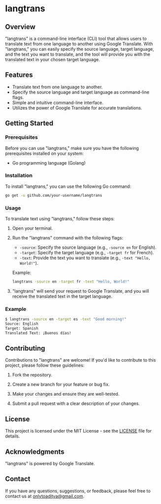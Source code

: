 # langtrans

## Overview

"langtrans" is a command-line interface (CLI) tool that allows users to translate text from one language to another using Google Translate. With "langtrans," you can easily specify the source language, target language, and the text you want to translate, and the tool will provide you with the translated text in your chosen target language.

## Features

- Translate text from one language to another.
- Specify the source language and target language as command-line flags.
- Simple and intuitive command-line interface.
- Utilizes the power of Google Translate for accurate translations.

## Getting Started

### Prerequisites

Before you can use "langtrans," make sure you have the following prerequisites installed on your system:

- Go programming language (Golang)

### Installation

To install "langtrans," you can use the following Go command:

```bash
go get -u github.com/your-username/langtrans
```

### Usage

To translate text using "langtrans," follow these steps:

1. Open your terminal.

2. Run the "langtrans" command with the following flags:

   - `-source`: Specify the source language (e.g., `-source en` for English).
   - `-target`: Specify the target language (e.g., `-target fr` for French).
   - `-text`: Provide the text you want to translate (e.g., `-text "Hello, World!"`).

   Example:

   ```bash
   langtrans -source en -target fr -text "Hello, World!"
   ```

3. "langtrans" will send your request to Google Translate, and you will receive the translated text in the target language.

### Example

```bash
$ langtrans -source en -target es -text "Good morning!"
Source: English
Target: Spanish
Translated Text: ¡Buenos días!
```

## Contributing

Contributions to "langtrans" are welcome! If you'd like to contribute to this project, please follow these guidelines:

1. Fork the repository.

2. Create a new branch for your feature or bug fix.

3. Make your changes and ensure they are well-tested.

4. Submit a pull request with a clear description of your changes.

## License

This project is licensed under the MIT License - see the [LICENSE](LICENSE) file for details.

## Acknowledgments

"langtrans" is powered by Google Translate.

## Contact

If you have any questions, suggestions, or feedback, please feel free to contact us at [onlytoaditya@gmail.com](mailto:your-email@example.com).

